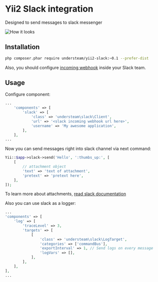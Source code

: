 # Yii2 Slack integration

Designed to send messages to slack messenger

![How it looks](http://dn.imagy.me/201602/15/12d7dae10bfb96c159f48901d518e196.png)


## Installation

```bash
php composer.phar require understeam/yii2-slack:~0.1 --prefer-dist
```

Also, you should configure [incoming webhook](https://api.slack.com/incoming-webhooks) inside your Slack team.

## Usage

Configure component:

```php
...
    'components' => [
        'slack' => [
            'class' => 'understeam\slack\Client',
            'url' => '<slack incoming webhook url here>',
            'username' => 'My awesome application',
        ],
    ],
...
```

Now you can send messages right into slack channel via next command:

```php
Yii::$app->slack->send('Hello', ':thumbs_up:', [
    [
        // attachment object
        'text' => 'text of attachment',
        'pretext' => 'pretext here',
    ],
]);
```

To learn more about attachments, [read slack documentation](https://api.slack.com/incoming-webhooks)

Also you can use slack as a logger:

```php
...
'components' => [
    'log' => [
        'traceLevel' => 3,
        'targets' => [
            [
                'class' => 'understeam\slack\LogTarget',
                'categories' => ['commandBus'],
                'exportInterval' => 1, // Send logs on every message
                'logVars' => [],
            ],
        ],
    ],
],
...
```

